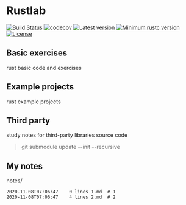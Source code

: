 # Rustlab
[![Build Status](https://travis-ci.org/yew1eb/rustlab.svg?branch=master)](https://travis-ci.org/yew1eb/rustlab)
[![codecov](https://codecov.io/gh/yew1eb/rustlab/branch/master/graph/badge.svg?token=23v35zmfXO)](https://codecov.io/gh/yew1eb/rustlab)
[![Latest version](https://img.shields.io/crates/v/rustlab.svg)](https://crates.io/crates/rustlab)
[![Minimum rustc version](https://img.shields.io/badge/rustc-1.22+-yellow.svg)](https://github.com/yew1eb/rustlab#rust-version-requirements)
[![License](https://img.shields.io/badge/license-MIT-blue.svg)](LICENSE)


## Basic exercises
rust basic code and exercises

## Example projects
rust example projects


## Third party
study notes for third-party libraries source code

> git submodule update --init --recursive

## My notes

<!-- replacer_start -->

notes/
```
2020-11-08T07:06:47    0 lines 1.md  # 1
2020-11-08T07:06:47    4 lines 2.md  # 2
```
<!-- replacer_end -->
